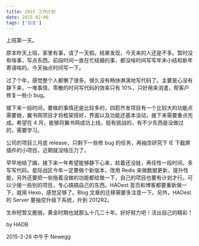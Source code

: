 ```yaml
---
title: 2015 工作计划
date: 2015-02-06
tags: ['日志']
---
```


上班第一天。

原本昨天上班，家里有事，请了一天假。结果发现，今天来的人还是不多。暂时没有啥事，写点东西。前段时间一直在忙结婚的事，都没啥时间写写年末小结和新年寄语啥的。今天抽点时间写一下。

过了个年，感觉整个人都懒了很多。很久没有畅快淋漓地写代码了。主要是心没有静下来，一堆事情，零散的时间写代码的效率只有 10%，只好用来消遣，帮客户修复一些小 bug。

接下来一段时间，要做的事情还是比较多的，四箭齐发项目有一个比较大的功能点需要做，翼书网项目才将框架搭好，界面以及功能还基本没动，接下来需要重点完成。希望在 4 月，能够将翼书网成功上线，挺有挑战的，有不少东西是没做过的，需要学习。

公司的项目三月底 release，只剩下一些修 bug 的任务，再抽空研究下 IE 下截屏插件的小项目，近期就没啥压力了。

早早地结了婚，接下来一年希望能够静下心来，趁着还没娃，再任性一段时间，多写写代码。星际战区今年一定要做个新版本，改用 Redis 来做数据更新，提升性能，另外还要把一些拖着没做的功能都给做一下，自己的项目也要有计划才行。可以少接一些别的项目，专心搞搞自己的东西。HAOest 首页和博客都要重新做一下，就用 Hexo，感觉足够了。Blog 文章的迁移需要多注意一下。另外，HAOest 的 Server 要抽空升级下系统，升到 2012R2。

生命短暂又脆弱，黄金时期也就那么十几二十年。好好努力吧！活出自己的精彩！

by HADB

2015-2-26 中午于 Newegg
